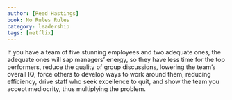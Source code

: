 ```yaml
---
author: [Reed Hastings]
book: No Rules Rules
category: leadership
tags: [netflix]
---
```

If you have a team of five stunning employees and two adequate ones, the adequate ones will sap managers’ energy, so they have less time for the top performers, reduce the quality of group discussions, lowering the team’s overall IQ, force others to develop ways to work around them, reducing efficiency, drive staff who seek excellence to quit, and show the team you accept mediocrity, thus multiplying the problem.